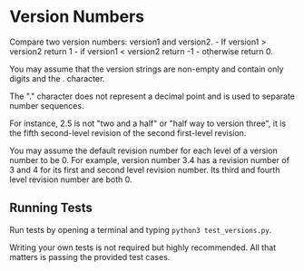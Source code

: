 # Version Numbers
Compare two version numbers: version1 and version2.
    - If version1 > version2 return 1
    - if version1 < version2 return -1
    - otherwise return 0.

You may assume that the version strings are non-empty and contain only digits and the . character.

The "." character does not represent a decimal point and is used to separate number sequences.

For instance, 2.5 is not "two and a half" or "half way to version three", it is the fifth second-level revision of the second first-level revision.

You may assume the default revision number for each level of a version number to be 0. For example, version number 3.4 has a revision number of 3 and 4 for its first and second level revision number. Its third and fourth level revision number are both 0.


## Running Tests
Run tests by opening a terminal and typing `python3 test_versions.py`.

Writing your own tests is not required but highly recommended. All that matters is passing the provided test cases.
